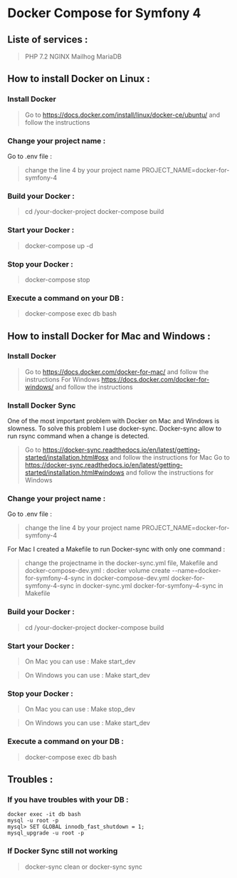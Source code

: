 # Docker Compose for Symfony 4 

## Liste of services : 

> PHP 7.2
> NGINX
> Mailhog
> MariaDB

## How to install Docker on Linux : 

### Install Docker

> Go to https://docs.docker.com/install/linux/docker-ce/ubuntu/ and follow the instructions

### Change your project name : 

Go to .env file : 

> change the line 4 by your project name 
> PROJECT_NAME=docker-for-symfony-4

### Build your Docker :  

> cd /your-docker-project
> docker-compose build 

### Start your Docker :

> docker-compose up -d 

### Stop your Docker :

> docker-compose stop 

### Execute a command on your DB : 

> docker-compose exec db bash

## How to install Docker for Mac and Windows : 

### Install Docker

> Go to https://docs.docker.com/docker-for-mac/ and follow the instructions
> For Windows https://docs.docker.com/docker-for-windows/ and follow the instructions

### Install Docker Sync 

One of the most important problem with Docker on Mac and Windows is slowness. To solve this problem I use docker-sync. 
Docker-sync allow to run rsync command when a change is detected. 

> Go to https://docker-sync.readthedocs.io/en/latest/getting-started/installation.html#osx and follow the instructions for Mac
> Go to https://docker-sync.readthedocs.io/en/latest/getting-started/installation.html#windows and follow the instructions for Windows

### Change your project name : 

Go to .env file : 

> change the line 4 by your project name 
> PROJECT_NAME=docker-for-symfony-4

For Mac I created a Makefile to run Docker-sync with only one command : 
> change the projectname in the docker-sync.yml file, Makefile and docker-compose-dev.yml : 
> docker volume create --name=docker-for-symfony-4-sync in docker-compose-dev.yml
> docker-for-symfony-4-sync in docker-sync.yml 
> docker-for-symfony-4-sync in Makefile

### Build your Docker :  

> cd /your-docker-project
> docker-compose build 

### Start your Docker :

> On Mac you can use : 
> Make start_dev

> On Windows you can use : 
> Make start_dev

### Stop your Docker :

> On Mac you can use : 
> Make stop_dev

> On Windows you can use : 
> Make start_dev

### Execute a command on your DB : 

> docker-compose exec db bash

## Troubles : 

### If you have troubles with your DB : 

```
docker exec -it db bash
mysql -u root -p
mysql> SET GLOBAL innodb_fast_shutdown = 1;
mysql_upgrade -u root -p
```

### If Docker Sync still not working 

> docker-sync clean
or 
> docker-sync sync
